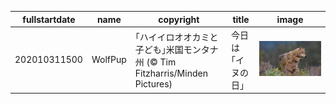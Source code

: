 |fullstartdate|name|copyright|title|image|
|--|--|--|--|--|
202010311500|WolfPup|｢ハイイロオオカミと子ども｣米国モンタナ州 (© Tim Fitzharris/Minden Pictures)|今日は｢イヌの日｣|![](/ja-JP/2020/11/202010311500WolfPup.jpg)|
